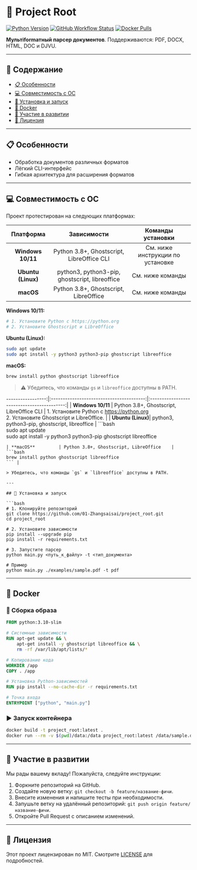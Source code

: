 # 📂 Project Root

[![Python Version](https://img.shields.io/badge/python-3.8%2B-blue.svg)](https://www.python.org/downloads/)
[![GitHub Workflow Status](https://img.shields.io/github/actions/workflow/status/01-Zhangsaisai/project_root/ci.yml?branch=main)](https://github.com/01-Zhangsaisai/project_root/actions)
[![Docker Pulls](https://img.shields.io/docker/pulls/01zhangsaisai/project_root.svg)](https://hub.docker.com/r/01-zhangsaisai/project_root)

**Мультiformатный парсер документов**. Поддерживаются: PDF, DOCX, HTML, DOC и DJVU.

---

## 📑 Содержание

- [📋 Особенности](#📋-особенности)
- [💻 Совместимость с ОС](#💻-совместимость-с-ос)
- [🚀 Установка и запуск](#🚀-установка-и-запуск)
- [🐳 Docker](#🐳-docker)
- [🤝 Участие в развитии](#🤝-участие-в-развитии)
- [📄 Лицензия](#📄-лицензия)

---

## 📋 Особенности

- Обработка документов различных форматов
- Лёгкий CLI-интерфейс
- Гибкая архитектура для расширения форматов

---

## 💻 Совместимость с ОС

Проект протестирован на следующих платформах:

| Платформа         | Зависимости                              | Команды установки                          |
|:-----------------:|:----------------------------------------:|:------------------------------------------:|
| **Windows 10/11** | Python 3.8+, Ghostscript, LibreOffice CLI | См. ниже инструкции по установке           |
| **Ubuntu (Linux)**| python3, python3-pip, ghostscript, libreoffice | См. ниже команды                            |
| **macOS**         | Python 3.8+, Ghostscript, LibreOffice    | См. ниже команды                            |

**Windows 10/11:**
```bash
# 1. Установите Python с https://python.org
# 2. Установите Ghostscript и LibreOffice
```

**Ubuntu (Linux):**
```bash
sudo apt update
sudo apt install -y python3 python3-pip ghostscript libreoffice
```

**macOS:**
```bash
brew install python ghostscript libreoffice
```

> ⚠️ Убедитесь, что команды `gs` и `libreoffice` доступны в PATH.

-----------------:|:----------------------------------------:|:------------------------------------------:|
| **Windows 10/11** | Python 3.8+, Ghostscript, LibreOffice CLI | 1. Установите Python с https://python.org  
 2. Установите Ghostscript и LibreOffice.  |
| **Ubuntu (Linux)**| python3, python3-pip, ghostscript, libreoffice | ```bash  
sudo apt update  
sudo apt install -y python3 python3-pip ghostscript libreoffice  
``` |
| **macOS**         | Python 3.8+, Ghostscript, LibreOffice    | ```bash  
brew install python ghostscript libreoffice  
``` |

> Убедитесь, что команды `gs` и `libreoffice` доступны в PATH.

---

## 🚀 Установка и запуск

```bash
# 1. Клонируйте репозиторий
git clone https://github.com/01-Zhangsaisai/project_root.git
cd project_root

# 2. Установите зависимости
pip install --upgrade pip
pip install -r requirements.txt

# 3. Запустите парсер
python main.py <путь_к_файлу> -t <тип_документа>

# Пример
python main.py ./examples/sample.pdf -t pdf
``` 

---

## 🐳 Docker

### 🔨 Сборка образа
```dockerfile
FROM python:3.10-slim

# Системные зависимости
RUN apt-get update && \
    apt-get install -y ghostscript libreoffice && \
    rm -rf /var/lib/apt/lists/*

# Копирование кода
WORKDIR /app
COPY . /app

# Установка Python-зависимостей
RUN pip install --no-cache-dir -r requirements.txt

# Точка входа
ENTRYPOINT ["python", "main.py"]
``` 

### ▶️ Запуск контейнера
```bash
docker build -t project_root:latest .
docker run --rm -v $(pwd)/data:/data project_root:latest /data/sample.docx -t docx
``` 

---

## 🤝 Участие в развитии

Мы рады вашему вкладу! Пожалуйста, следуйте инструкции:

1. Форкните репозиторий на GitHub.  
2. Создайте новую ветку: `git checkout -b feature/название-фичи`.  
3. Внесите изменения и напишите тесты при необходимости.  
4. Запушьте ветку на удалённый репозиторий: `git push origin feature/название-фичи`.  
5. Откройте Pull Request с описанием изменений.  

---

## 📄 Лицензия

Этот проект лицензирован по MIT. Смотрите [LICENSE](./LICENSE) для подробностей.
